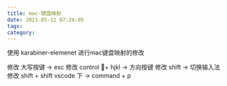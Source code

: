 ```yaml
---
title: mac-键盘映射
date: 2021-05-12 07:24:05
tags:
category:
---
```


使用 karabiner-elemenet 进行mac键盘映射的修改

修改 大写按键 -> esc 
修改 control + hjkl -> 方向按键
修改 shift -> 切换输入法
修改 shift + shift vscode 下 -> command + p

<script src="https://gist.github.com/suxin2017/5d1285d9f738e71c2228ade05ee6773a.js"></script>